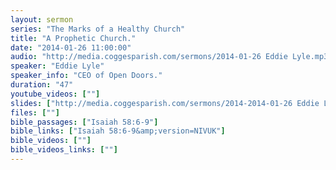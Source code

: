 ```yaml
---
layout: sermon
series: "The Marks of a Healthy Church"
title: "A Prophetic Church."
date: "2014-01-26 11:00:00"
audio: "http://media.coggesparish.com/sermons/2014-01-26 Eddie Lyle.mp3"
speaker: "Eddie Lyle"
speaker_info: "CEO of Open Doors."
duration: "47"
youtube_videos: [""]
slides: ["http://media.coggesparish.com/sermons/2014-2014-01-26 Eddie Lyle.pdf"]
files: [""]
bible_passages: ["Isaiah 58:6-9"]
bible_links: ["Isaiah 58:6-9&amp;version=NIVUK"]
bible_videos: [""]
bible_videos_links: [""]
---
```


